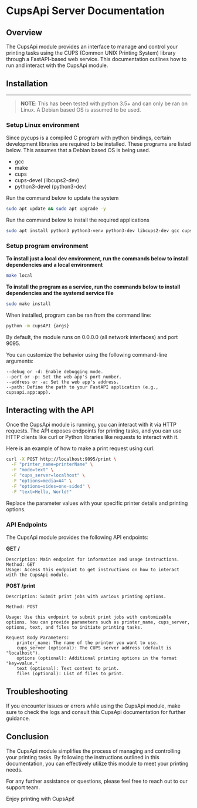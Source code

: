 # CupsApi Server Documentation

## Overview

The CupsApi module provides an interface to manage and control your printing tasks using the CUPS (Common UNIX Printing System) library through a FastAPI-based web service. This documentation outlines how to run and interact with the CupsApi module.

## Installation
---
>**NOTE**: This has been tested with python 3.5+ and can only be ran on Linux. A Debian based OS is assumed to be used.

### Setup Linux environment
Since pycups is a compiled C program with python bindings, certain development libraries are required to be installed. These programs are listed below. This assumes that a Debian based OS is being used.
- gcc
- make
- cups
- cups-devel (libcups2-dev)
- python3-devel (python3-dev)

Run the command below to update the system
```bash
sudo apt update && sudo apt upgrade -y
```

Run the command below to install the required applications
```bash
sudo apt install python3 python3-venv python3-dev libcups2-dev gcc cups
```

### Setup program environment
**To install just a local dev environment, run the commands below to install dependencies and a local environment**
```bash
make local
```

**To install the program as a service, run the commands below to install dependencies and the systemd service file**

```bash
sudo make install
```

When installed, program can be ran from the command line:
```bash
python -m cupsAPI {args}
```

By default, the module runs on 0.0.0.0 (all network interfaces) and port 9095.

You can customize the behavior using the following command-line arguments:

    --debug or -d: Enable debugging mode.
    --port or -p: Set the web app's port number.
    --address or -a: Set the web app's address.
    --path: Define the path to your FastAPI application (e.g., cupsapi.app:app).

## Interacting with the API

Once the CupsApi module is running, you can interact with it via HTTP requests. The API exposes endpoints for printing tasks, and you can use HTTP clients like curl or Python libraries like requests to interact with it.

Here is an example of how to make a print request using curl:
```bash
curl -X POST http://localhost:9095/print \
  -F "printer_name=printerName" \
  -F "mode=text" \
  -F "cups_server=localhost" \
  -F "options=media=A4" \
  -F "options=sides=one-sided" \
  -F "text=Hello, World!"
```

Replace the parameter values with your specific printer details and printing options.

### API Endpoints

The CupsApi module provides the following API endpoints:

**GET /**

    Description: Main endpoint for information and usage instructions.
    Method: GET
    Usage: Access this endpoint to get instructions on how to interact with the CupsApi module.

**POST /print**

    Description: Submit print jobs with various printing options.

    Method: POST

    Usage: Use this endpoint to submit print jobs with customizable options. You can provide parameters such as printer_name, cups_server, options, text, and files to initiate printing tasks.

    Request Body Parameters:
        printer_name: The name of the printer you want to use.
        cups_server (optional): The CUPS server address (default is "localhost").
        options (optional): Additional printing options in the format "key=value."
        text (optional): Text content to print.
        files (optional): List of files to print.

## Troubleshooting

If you encounter issues or errors while using the CupsApi module, make sure to check the logs and consult this CupsApi documentation for further guidance.

## Conclusion

The CupsApi module simplifies the process of managing and controlling your printing tasks. By following the instructions outlined in this documentation, you can effectively utilize this module to meet your printing needs.

For any further assistance or questions, please feel free to reach out to our support team.

Enjoy printing with CupsApi!